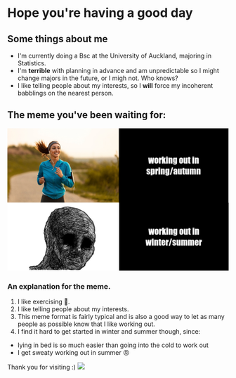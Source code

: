 # Hope you're having a good day

## Some things about me
* I'm currently doing a Bsc at the University of Auckland, majoring in Statistics.
* I'm **terrible** with planning in advance and am unpredictable so I might change majors in the future, or I migh not. Who knows?
* I like telling people about my interests, so I **will** force my incoherent babblings on the nearest person.

## The meme you've been waiting for:
![](mymeme.png)

### An explanation for the meme.
1. I like exercising :muscle:.
2.  I like telling people about my interests.
3.  This meme format is fairly typical and is also a good way to let as many people as possible know that I like working out.
4.  I find it hard to get started in winter and summer though, since:
  * lying in bed is so much easier than going into the cold to work out
  * I get sweaty working out in summer :rage:
 
 Thank you for visiting :)
 ![](https://i.gifer.com/4V0f.gif)
